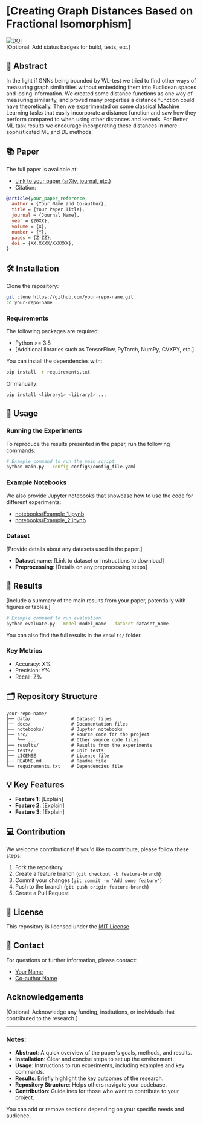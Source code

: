# [Creating Graph Distances Based on Fractional Isomorphism]

[![DOI](https://zenodo.org/badge/DOI/YOUR-DOI-HERE.svg)](https://doi.org/YOUR-DOI-HERE)  
[Optional: Add status badges for build, tests, etc.]

## 📄 Abstract

In the light if GNNs being bounded by WL-test we tried to find other ways of measuring graph similarities without embedding them into Euclidean spaces and losing information. We created some distance functions as one way of measuring similarity, and proved many properties a distance function could have theoretically. Then we experimented on some classical Machine Learning tasks that easily incorporate a distance function and saw how they perform compared to when using other distances and kernels. For Better ML task results we encourage incorporating these distances in more sophisticated ML and DL methods.

## 📚 Paper

The full paper is available at:

- [Link to your paper (arXiv, journal, etc.)](#)
- Citation: 

```bibtex
@article{your_paper_reference,
  author = {Your Name and Co-author},
  title = {Your Paper Title},
  journal = {Journal Name},
  year = {20XX},
  volume = {X},
  number = {Y},
  pages = {Z-ZZ},
  doi = {XX.XXXX/XXXXXX},
}
```

## 🛠 Installation

Clone the repository:

```bash
git clone https://github.com/your-repo-name.git
cd your-repo-name
```

### Requirements

The following packages are required:

- Python >= 3.8
- [Additional libraries such as TensorFlow, PyTorch, NumPy, CVXPY, etc.]

You can install the dependencies with:

```bash
pip install -r requirements.txt
```

Or manually:

```bash
pip install <library1> <library2> ...
```

## 🚀 Usage

### Running the Experiments

To reproduce the results presented in the paper, run the following commands:

```bash
# Example command to run the main script
python main.py --config configs/config_file.yaml
```

### Example Notebooks

We also provide Jupyter notebooks that showcase how to use the code for different experiments:

- [notebooks/Example_1.ipynb](notebooks/Example_1.ipynb)
- [notebooks/Example_2.ipynb](notebooks/Example_2.ipynb)

### Dataset

[Provide details about any datasets used in the paper.]

- **Dataset name**: [Link to dataset or instructions to download]
- **Preprocessing**: [Details on any preprocessing steps]

## 🧪 Results

[Include a summary of the main results from your paper, potentially with figures or tables.]

```bash
# Example command to run evaluation
python evaluate.py --model model_name --dataset dataset_name
```

You can also find the full results in the `results/` folder.

### Key Metrics

- Accuracy: X%
- Precision: Y%
- Recall: Z%

## 🗂 Repository Structure

```
your-repo-name/
├── data/               # Dataset files
├── docs/               # Documentation files
├── notebooks/          # Jupyter notebooks
├── src/                # Source code for the project
│   └── ...             # Other source code files
├── results/            # Results from the experiments
├── tests/              # Unit tests
├── LICENSE             # License file
├── README.md           # Readme file
└── requirements.txt    # Dependencies file
```

## 💡 Key Features

- **Feature 1**: [Explain]
- **Feature 2**: [Explain]
- **Feature 3**: [Explain]

## 💻 Contribution

We welcome contributions! If you'd like to contribute, please follow these steps:

1. Fork the repository
2. Create a feature branch (`git checkout -b feature-branch`)
3. Commit your changes (`git commit -m 'Add some feature'`)
4. Push to the branch (`git push origin feature-branch`)
5. Create a Pull Request

## 📜 License

This repository is licensed under the [MIT License](LICENSE).

## 📧 Contact

For questions or further information, please contact:

- [Your Name](mailto:your.email@example.com)
- [Co-author Name](mailto:coauthor.email@example.com)

## Acknowledgements

[Optional: Acknowledge any funding, institutions, or individuals that contributed to the research.]

---

### Notes:

- **Abstract**: A quick overview of the paper's goals, methods, and results.
- **Installation**: Clear and concise steps to set up the environment.
- **Usage**: Instructions to run experiments, including examples and key commands.
- **Results**: Briefly highlight the key outcomes of the research.
- **Repository Structure**: Helps others navigate your codebase.
- **Contribution**: Guidelines for those who want to contribute to your project.

You can add or remove sections depending on your specific needs and audience.

